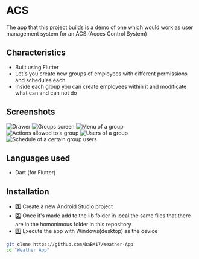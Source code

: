 # ACS

The app that this project builds is a demo of one which would work as user management system for an ACS (Acces Control System)

## Characteristics

- Built using Flutter
- Let's you create new groups of employees with different permissions and schedules each
- Inside each group you can create employees within it and modificate what can and can not do

## Screenshots

![Drawer](img/DrawerScreenshot.png)
![Groups screen](img/GroupsScreenshot.png)
![Menu of a group](img/GroupMenuScreenshot.png)
![Actions allowed to a group](img/GroupActionsScreenshot.png)
![Users of a group](img/UsersScreenshot.png)
![Schedule of a certain group users](img/GroupScheduleScreenshot.png)

## Languages used

- Dart (for Flutter)

## Installation

- 1️⃣ Create a new Android Studio project
- 2️⃣ Once it's made add to the lib folder in local the same files that there are in the homonimous folder in this repository
- 3️⃣ Execute the app with Windows(desktop) as the device

```bash
git clone https://github.com/DaBM17/Weather-App
cd "Weather App"

